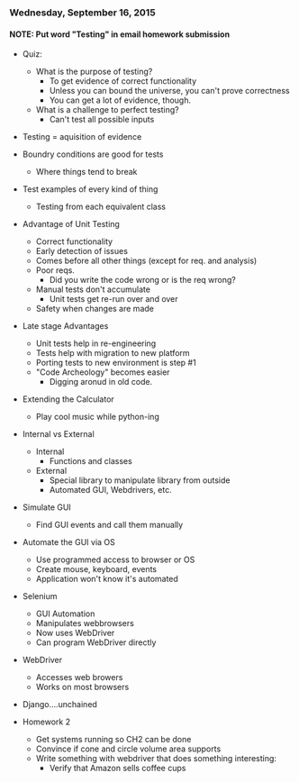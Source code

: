 ### Wednesday, September 16, 2015
#### NOTE: Put word "Testing" in email homework submission

* Quiz:
	* What is the purpose of testing?
		* To get evidence of correct functionality
		* Unless you can bound the universe, you can't prove correctness
		* You can get a lot of evidence, though.
	* What is a challenge to perfect testing?
		* Can't test all possible inputs

* Testing = aquisition of evidence
* Boundry conditions are good for tests
	* Where things tend to break
* Test examples of every kind of thing
	* Testing from each equivalent class

* Advantage of Unit Testing
	* Correct functionality
	* Early detection of issues
	* Comes before all other things (except for req. and analysis)
	* Poor reqs.
		* Did you write the code wrong or is the req wrong?
	* Manual tests don't accumulate
		* Unit tests get re-run over and over
	* Safety when changes are made
* Late stage Advantages
	* Unit tests help in re-engineering
	* Tests help with migration to new platform
	* Porting tests to new environment is step #1
	* "Code Archeology" becomes easier
		* Digging aronud in old code.

* Extending the Calculator
	* Play cool music while python-ing

* Internal vs External
	* Internal
		* Functions and classes
	* External
		* Special library to manipulate library from outside
		* Automated GUI, Webdrivers, etc.

* Simulate GUI
	* Find GUI events and call them manually

* Automate the GUI via OS
	* Use programmed access to browser or OS
	* Create mouse, keyboard, events
	* Application won't know it's automated

* Selenium
	* GUI Automation
	* Manipulates webbrowsers
	* Now uses WebDriver
	* Can program WebDriver directly

* WebDriver
	* Accesses web browers
	* Works on most browsers

* Django....unchained

* Homework 2
	* Get systems running so CH2 can be done
	* Convince if cone and circle volume area supports
	* Write something with webdriver that does something interesting:
		* Verify that Amazon sells coffee cups
